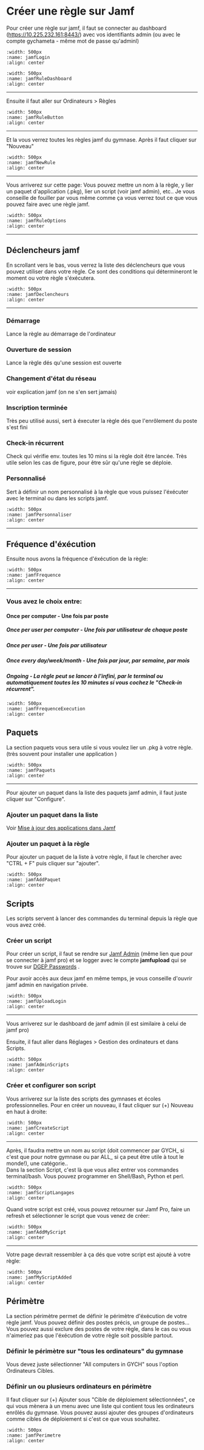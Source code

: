 
# Créer une règle sur Jamf
Pour créer une règle sur jamf, il faut se connecter au dashboard (https://10.225.232.161:8443/) avec vos identifiants admin (ou avec le compte gychameta - même mot de passe qu'adminl)

```{image} images/jamfLogin.png
:width: 500px
:name: jamfLogin
:align: center
```

```{image} images/jamfRuleDashboard.png
:width: 500px
:name: jamfRuleDashboard
:align: center
```

---
  Ensuite il faut aller sur Ordinateurs > Règles

```{image} images/jamfRuleButton.png
:width: 500px
:name: jamfRuleButton
:align: center
```
---
  Et la vous verrez toutes les règles jamf du gymnase. Après il faut cliquer sur "Nouveau"

```{image} images/jamfNewRule.png
:width: 500px
:name: jamfNewRule
:align: center
```
---
  Vous arriverez sur cette page: Vous pouvez mettre un nom à la règle, y lier un paquet d'application (.pkg), lier un script (voir jamf admin), etc.. Je vous conseille de fouiller par vous même comme ça vous verrez tout ce que vous pouvez faire avec une règle jamf.

```{image} images/jamfRuleOptions.png
:width: 500px
:name: jamfRuleOptions
:align: center
```
---
## Déclencheurs jamf
  En scrollant vers le bas, vous verrez la liste des déclencheurs que vous pouvez utiliser dans votre règle. Ce sont des conditions qui détermineront le moment ou votre règle s'éxécutera.

```{image} images/jamfDeclencheurs.png
:width: 500px
:name: jamfDeclencheurs
:align: center
```
---

  ### Démarrage
Lance la règle au démarrage de l'ordinateur

### Ouverture de session
Lance la règle dés qu'une session est ouverte

### Changement d'état du réseau
voir explication jamf (on ne s'en sert jamais)

### Inscription terminée
Très peu utilisé aussi, sert à éxecuter la règle dés que l'enrôlement du poste s'est fini

### Check-in récurrent
Check qui vérifie  env. toutes les 10 mins si la règle doit être lancée. Très utile selon les cas de figure, pour être sûr qu'une règle se déploie.

### Personnalisé
Sert à définir un nom personnalisé à la règle que vous puissez l'éxécuter avec le terminal ou dans les scripts jamf.

```{image} images/jamfPersonnaliser.png
:width: 500px
:name: jamfPersonnaliser
:align: center
```
---
## Fréquence d'éxécution
  Ensuite nous avons la fréquence d'éxécution de la règle: 
```{image} images/jamfFrequence.png
:width: 500px
:name: jamfFrequence
:align: center
```
---
  ### Vous avez le choix entre:  
#### Once per computer - Une fois par poste  
##### Once per user per computer - Une fois par utilisateur de chaque poste  
##### Once per user - Une fois par utilisateur

  ##### Once every day/week/month - Une fois par jour, par semaine, par mois

  ##### Ongoing - La règle peut se lancer à l'infini, par le terminal ou automatiquement toutes les 10 minutes si vous cochez le "Check-in récurrent".

```{image} images/jamfFrequenceExecution.png
:width: 500px
:name: jamfFrequenceExecution
:align: center
```

## Paquets

La section paquets vous sera utile si vous voulez lier un .pkg à votre règle. (très souvent pour installer une application
)
```{image} images/jamfPaquets.png
:width: 500px
:name: jamfPaquets
:align: center
```
---
  Pour ajouter un paquet dans la liste des paquets jamf admin, il faut juste cliquer sur "Configure".

### Ajouter un paquet dans la liste

Voir [Mise à jour des applications dans Jamf](/JamfUpdateApplication.md)

### Ajouter un paquet à la règle

Pour ajouter un paquet de la liste à votre règle, il faut le chercher avec "CTRL + F" puis cliquer sur "ajouter".

```{image} images/jamfAddPaquet.png
:width: 500px
:name: jamfAddPaquet
:align: center
```


## Scripts

Les scripts servent à lancer des commandes du terminal depuis la règle que vous avez créé.

### Créer un script

Pour créer un script, il faut se rendre sur [Jamf Admin](https://10.225.232.161:8443/) (même lien que pour se connecter à jamf pro) et se logger avec le compte **jamfupload** qui se trouve sur [DGEP Passwords](https://pass.dgep.edu-vaud.ch:9119/logins/loginadan.aspx?) .

  Pour avoir accès aux deux jamf en même temps, je vous conseille d'ouvrir jamf admin en navigation privée.

```{image} images/jamfUploadLogin.png
:width: 500px
:name: jamfUploadLogin
:align: center
```
---

  Vous arriverez sur le dashboard de jamf admin (il est similaire à celui de jamf pro)

Ensuite, il faut aller dans Réglages > Gestion des ordinateurs et dans Scripts.
```{image} images/jamfAdminScripts.png
:width: 500px
:name: jamfAdminScripts
:align: center
```

### Créer et configurer son script

Vous arriverez sur la liste des scripts des gymnases et écoles professionnelles. Pour en créer un nouveau, il faut cliquer sur (+) Nouveau en haut à droite:

```{image} images/jamfCreateScript.png
:width: 500px
:name: jamfCreateScript
:align: center
```
---
  Après, il faudra mettre un nom au script (doit commencer par GYCH_ si c'est que pour notre gymnase ou par ALL_ si ça peut être utile à tout le monde!), une catégorie..  
Dans la section Script, c'est là que vous allez entrer vos commandes terminal/bash. Vous pouvez programmer en Shell/Bash, Python et perl.

```{image} images/jamfScriptLangages.png
:width: 500px
:name: jamfScriptLangages
:align: center
```

Quand votre script est créé, vous pouvez retourner sur Jamf Pro, faire un refresh et sélectionner le script que vous venez de créer:  

```{image} images/jamfAddMyScript.png
:width: 500px
:name: jamfAddMyScript
:align: center
```
---
Votre page devrait ressembler à ça dés que votre script est ajouté à votre règle:


```{image} images/jamfMyScriptAdded.png
:width: 500px
:name: jamfMyScriptAdded
:align: center
```


## Périmètre

La section périmètre permet de définir le périmètre d'éxécution de votre règle jamf. Vous pouvez définir des postes précis, un groupe de postes...  Vous pouvez aussi exclure des postes de votre règle, dans le cas ou vous n'aimeriez pas que l'éxécution de votre règle soit possible partout.

### Définir le périmètre sur "tous les ordinateurs" du gymnase
Vous devez juste sélectionner "All computers in GYCH" sous l'option Ordinateurs Cibles.


### Définir un ou plusieurs ordinateurs en périmètre

Il faut cliquer sur (+) Ajouter sous "Cible de déploiement sélectionnées", ce qui vous mènera à un menu avec une liste qui contient tous les ordinateurs enrôlés du gymnase. Vous pouvez aussi ajouter des groupes d'ordinateurs comme cibles de déploiement si c'est ce que vous souhaitez.

```{image} images/jamfPerimetre.png
:width: 500px
:name: jamfPerimetre
:align: center
```